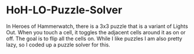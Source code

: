 # HoH-LO-Puzzle-Solver
In Heroes of Hammerwatch, there is a 3x3 puzzle that is a variant of Lights Out. When you touch a cell, it toggles the adjacent cells around it as on or off. The goal is to flip all the cells on. While I like puzzles I am also pretty lazy, so I coded up a puzzle solver for this.
